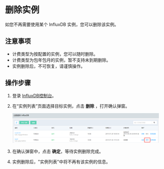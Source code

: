 # 删除实例

如您不再需要使用某个 InfluxDB 实例，您可以删除该实例。

## 注意事项

- 计费类型为按配置的实例，您可以随时删除。
- 计费类型为包年包月的实例，暂不支持未到期删除。
- 实例删除后，不可恢复，请谨慎操作。

## 操作步骤

1. 登录 [InfluxDB控制台](http://tsds-console.jdcloud.com/list)。

2. 在“实例列表”页面选择目标实例，点击 **删除** ，打开确认弹窗。

   ![1564385985395](../../../../../image/JCS-for-InfluxDB/1564385985395.png)

3. 在确认弹窗中，点击 **确定**，等待实例删除完成。

4. 实例删除后，"实例列表"中将不再有该实例的信息。